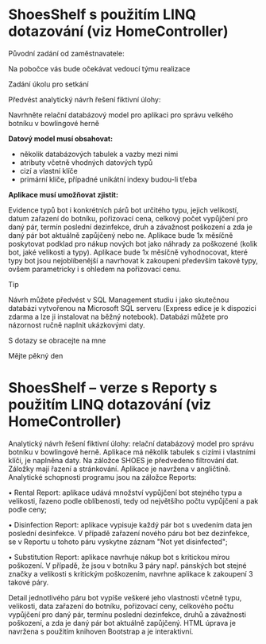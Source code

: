 # ShoesShelf s použitím LINQ dotazování (viz HomeController)

Původní zadání od zaměstnavatele:

Na pobočce vás bude očekávat vedoucí týmu realizace 

Zadání úkolu pro setkání

Předvést analytický návrh řešení fiktivní úlohy:

Navrhněte relační databázový model pro aplikaci pro správu velkého botníku v bowlingové herně

**Datový model musí obsahovat:**

- několik databázových tabulek a vazby mezi nimi
- atributy včetně vhodných datových typů
- cizí a vlastní klíče
- primární klíče, případné unikátní indexy budou-li třeba

**Aplikace musí umožňovat zjistit:**

Evidence typů bot i konkrétních párů bot určitého typu, jejich velikostí, datum zařazení do botníku, pořizovací cena, celkový počet vypůjčení pro daný pár, termín poslední dezinfekce, druh a závažnost poškození a zda je daný pár bot aktuálně zapůjčený nebo ne. Aplikace bude 1x měsíčně poskytovat podklad pro nákup nových bot jako náhrady za poškozené (kolik bot, jaké velikosti a typy). Aplikace bude 1x měsíčně vyhodnocovat, které typy bot jsou nejoblíbenější a navrhovat k zakoupení především takové typy, ovšem parametricky i s ohledem na pořizovací cenu.

Tip

Návrh můžete předvést v SQL Management studiu i jako skutečnou databázi vytvořenou na Microsoft SQL serveru (Express edice je k dispozici zdarma a lze ji instalovat na běžný notebook). Databázi můžete pro názornost ručně naplnit ukázkovými daty.

S dotazy se obracejte na mne

Mějte pěkný den

# ShoesShelf – verze s Reporty s použitím LINQ dotazování (viz HomeController)
Analytický návrh řešení fiktivní úlohy: relační databázový model pro správu botníku v bowlingové herně. Aplikace má několik tabulek s cizími i vlastními klíči, je naplněna daty. Na záložce SHOES je předvedeno filtrování dat. Záložky mají řazení a stránkování. Aplikace je navržena v angličtině. Analytické schopnosti programu jsou na záložce Reports:

• Rental Report: aplikace udává množství vypůjčení bot stejného typu a velikosti, řazeno podle oblíbenosti, tedy od největšího počtu vypůjčení a pak podle ceny;

• Disinfection Report: aplikace vypisuje každý pár bot s uvedením data jen poslední desinfekce. V případě zařazení nového páru bot bez dezinfekce, se v Reportu u tohoto páru vyskytne záznam "Not yet disinfected";

• Substitution Report: aplikace navrhuje nákup bot s kritickou mírou poškození. V případě, že jsou v botníku 3 páry např. pánských bot stejné značky a velikosti s kritickým poškozením, navrhne aplikace k zakoupení 3 takové páry.

Detail jednotlivého páru bot vypíše veškeré jeho vlastnosti včetně typu, velikosti, data zařazení do botníku, pořizovací ceny, celkového počtu vypůjčení pro daný pár, termínu poslední dezinfekce, druhů a závažnosti poškození, a zda je daný pár bot aktuálně zapůjčený.
HTML úprava je navržena s použitím knihoven Bootstrap a je interaktivní.
